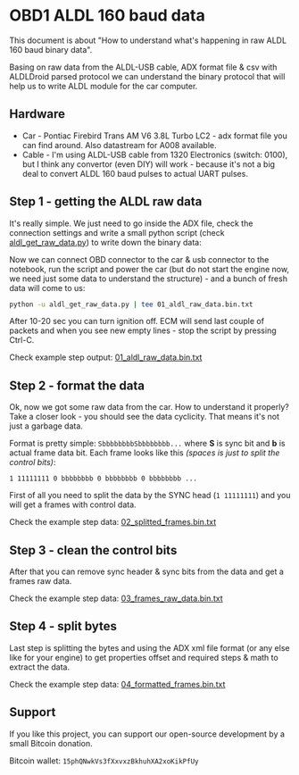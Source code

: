 OBD1 ALDL 160 baud data
=======================

This document is about "How to understand what's happening in raw ALDL 160 baud binary data".

Basing on raw data from the ALDL-USB cable, ADX format file & csv with ALDLDroid parsed protocol we can understand the binary protocol that will help us to write ALDL module for the car computer.

Hardware
--------

* Car - Pontiac Firebird Trans AM V6 3.8L Turbo LC2 - adx format file you can find around. Also datastream for A008 available.
* Cable - I'm using ALDL-USB cable from 1320 Electronics (switch: 0100), but I think any convertor (even DIY) will work - because it's not a big deal to convert ALDL 160 baud pulses to actual UART pulses.

Step 1 - getting the ALDL raw data
----------------------------------

It's really simple. We just need to go inside the ADX file, check the connection settings and write a small python script (check [aldl_get_raw_data.py](aldl_get_raw_data.py)) to write down the binary data:

Now we can connect OBD connector to the car & usb connector to the notebook, run the script and power the car (but do not start the engine now, we need just some data to understand the structure) - and a bunch of fresh data will come to us:
```sh
python -u aldl_get_raw_data.py | tee 01_aldl_raw_data.bin.txt
```
After 10-20 sec you can turn ignition off. ECM will send last couple of packets and when you see new empty lines - stop the script by pressing Ctrl-C.

Check example step output: [01_aldl_raw_data.bin.txt](dump/01_aldl_raw_data.bin.txt)

Step 2 - format the data
------------------------

Ok, now we got some raw data from the car. How to understand it properly? Take a closer look - you should see the data cyclicity. That means it's not just a garbage data.

Format is pretty simple: `SbbbbbbbbSbbbbbbbb...` where **S** is sync bit and **b** is actual frame data bit. Each frame looks like this *(spaces is just to split the control bits)*:
```
1 11111111 0 bbbbbbbb 0 bbbbbbbb 0 bbbbbbbb ...
```

First of all you need to split the data by the SYNC head (`1 11111111`) and you will get a frames with control data.

Check the example step data: [02_splitted_frames.bin.txt](dump/02_splitted_frames.bin.txt)

Step 3 - clean the control bits
-------------------------------

After that you can remove sync header & sync bits from the data and get a frames raw data.

Check the example step data: [03_frames_raw_data.bin.txt](dump/03_frames_raw_data.bin.txt)

Step 4 - split bytes
--------------------

Last step is splitting the bytes and using the ADX xml file format (or any else like for your engine) to get properties offset and required steps & math to extract the data.

Check the example step data: [04_formatted_frames.bin.txt](dump/04_formatted_frames.bin.txt)

Support
-------
If you like this project, you can support our open-source development by a small Bitcoin donation.

Bitcoin wallet: `15phQNwkVs3fXxvxzBkhuhXA2xoKikPfUy`
